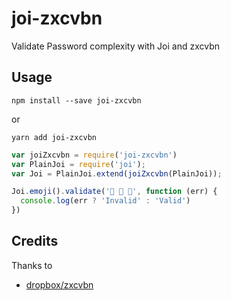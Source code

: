 # joi-zxcvbn

Validate Password complexity with Joi and zxcvbn

## Usage

```
npm install --save joi-zxcvbn
```

or 

```
yarn add joi-zxcvbn
```


```js
var joiZxcvbn = require('joi-zxcvbn')
var PlainJoi = require('joi');
var Joi = PlainJoi.extend(joiZxcvbn(PlainJoi));

Joi.emoji().validate('🙊 🙈 🙉', function (err) {
  console.log(err ? 'Invalid' : 'Valid')
})


```

## Credits

Thanks to

 *  [dropbox/zxcvbn](https://github.com/dropbox/zxcvbn)

